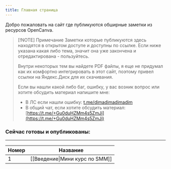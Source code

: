 ```yaml
---
title: Главная страница
---
```

Добро пожаловать на сайт где публикуются обширные заметки из ресурсов OpenCanva.


> [!NOTE] Примечание
> Заметки которые публикуются здесь находятся в открытом доступе и доступны по ссылке. Если ниже указана какая либо тема, значит она уже закончена и отредактирована - пользуйтесь.
> 
> Внутри некоторых тем вы найдете PDF файлы, я еще не придумал как их комфортно интегрировать в этот сайт, поэтому привел ссылки на Яндекс.Диск для их скачивания.
> 
> Если вы нашли какой либо баг, ошибку, у вас возник вопрос или хотите обсудить материал напишите мне:
> 
> - В ЛС если нашли ошибку: [t.me/dimadimadimadim](t.me/dimadimadimadim)
> - В общий чат, если хотите обсудить материал: [https://t.me/+Gu0duHZMm4s5ZmJi](https://t.me/+Gu0duHZMm4s5ZmJi)


### Сейчас готовы и опубликованы:

<hr>

| Номер | Название                       |
| ----- | ------------------------------ |
| 1     | [[Введение\|Мини курс по SMM]] |
